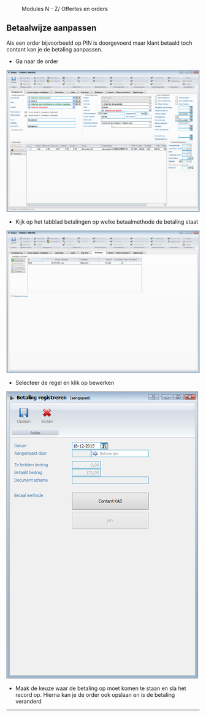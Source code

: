 <properties>
	<page>
		<title>Betaalwijze aanpassen</title>
	</page>
	<menu>
		<position>Modules N - Z/ Offertes en orders </position> 
		<title>Betaalwijze aanpassen</title>
	</menu>
</properties>

## Betaalwijze aanpassen ##

Als een order bijvoorbeeld op PIN is doorgevoerd maar klant betaald toch contant kan je de betaling aanpassen.

* Ga naar de order
 
![](images/1.png)

* Kijk op het tabblad betalingen op welke betaalmethode de betaling staat

![](images/2.png)
 
* Selecteer de regel en klik op bewerken

![](images/3.png)

* Maak de keuze waar de betaling op moet komen te staan en sla het record op. Hierna kan je de order ook opslaan en is de betaling veranderd


----------
